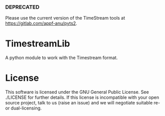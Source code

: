 ### DEPRECATED
Please use the current version of the TimeStream tools at https://gitlab.com/appf-anu/pyts2.

TimestreamLib
=============

<!--
[![Build Status](https://travis-ci.org/borevitzlab/timestreamlib.svg)](https://travis-ci.org/borevitzlab/timestreamlib)
[![Coverage Status](https://coveralls.io/repos/borevitzlab/timestreamlib/badge.png)](https://coveralls.io/r/borevitzlab/timestreamlib)
[![Gitter chat](https://badges.gitter.im/borevitzlab/timestreamlib.png)](https://gitter.im/borevitzlab/timestreamlib)
-->

A python module to work with the Timestream format.


License
=======

This software is licensed under the GNU General Public License. See ./LICENSE
for further details. If this license is incompatible with your open source
project, talk to us (raise an issue) and we will negotiate suitable re- or
dual-licensing.
